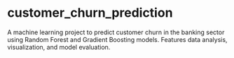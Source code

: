# customer_churn_prediction
A machine learning project to predict customer churn in the banking sector using Random Forest and Gradient Boosting models. Features data analysis, visualization, and model evaluation.
